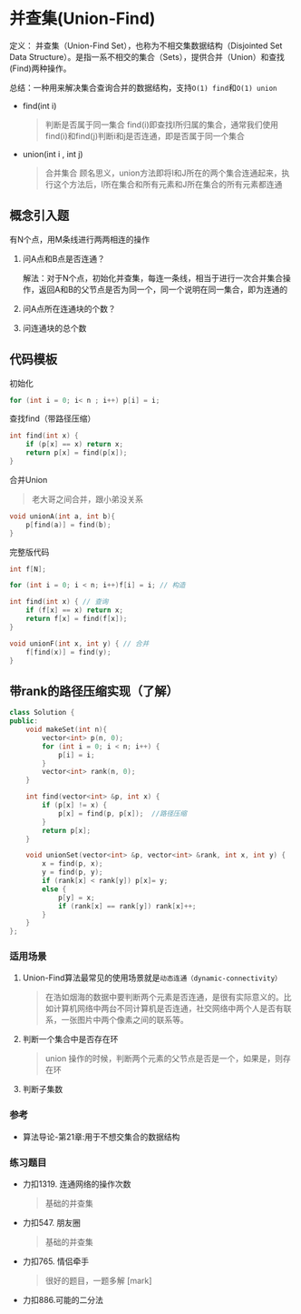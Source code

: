 # 并查集(Union-Find)

定义： 并查集（Union-Find Set），也称为不相交集数据结构（Disjointed Set Data Structure）。是指一系不相交的集合（Sets），提供合并（Union）和查找(Find)两种操作。

总结：一种用来解决集合查询合并的数据结构，支持`O(1) find`和`O(1) union`

- find(int i)

    > 判断是否属于同一集合
    > find(i)即查找I所归属的集合，通常我们使用find(i)和find(j)判断i和j是否连通，即是否属于同一个集合
- union(int i , int j)

    > 合并集合
    > 顾名思义，union方法即将I和J所在的两个集合连通起来，执行这个方法后，I所在集合和所有元素和J所在集合的所有元素都连通

## 概念引入题

有N个点，用M条线进行两两相连的操作

1. 问A点和B点是否连通？

    解法：对于N个点，初始化并查集，每连一条线，相当于进行一次合并集合操作，返回A和B的父节点是否为同一个，同一个说明在同一集合，即为连通的

2. 问A点所在连通块的个数？

3. 问连通块的总个数

## 代码模板

初始化

```cpp
for (int i = 0; i< n ; i++) p[i] = i;
```

查找find（带路径压缩）

```cpp
int find(int x) {
    if (p[x] == x) return x;
    return p[x] = find(p[x]);
}
```

合并Union

> 老大哥之间合并，跟小弟没关系

```cpp
void unionA(int a, int b){
    p[find(a)] = find(b);
}
```

完整版代码

```cpp
int f[N];

for (int i = 0; i < n; i++)f[i] = i; // 构造

int find(int x) { // 查询
    if (f[x] == x) return x;
    return f[x] = find(f[x]);
}

void unionF(int x, int y) { // 合并
    f[find(x)] = find(y);
}
```

## 带rank的路径压缩实现（了解）

```cpp
class Solution {
public:
    void makeSet(int n){
        vector<int> p(n, 0);
        for (int i = 0; i < n; i++) {
            p[i] = i;
        }
        vector<int> rank(n, 0);
    }

    int find(vector<int> &p, int x) {
        if (p[x] != x) {
            p[x] = find(p, p[x]);  //路径压缩
        }
        return p[x];
    }

    void unionSet(vector<int> &p, vector<int> &rank, int x, int y) {
        x = find(p, x);
        y = find(p, y);
        if (rank[x] < rank[y]) p[x]= y;
        else {
            p[y] = x;
            if (rank[x] == rank[y]) rank[x]++;
        }
    }
};
```

### 适用场景

1. Union-Find算法最常见的使用场景就是`动态连通（dynamic-connectivity）`

    > 在浩如烟海的数据中要判断两个元素是否连通，是很有实际意义的。比如计算机网络中两台不同计算机是否连通，社交网络中两个人是否有联系，一张图片中两个像素之间的联系等。
2. 判断一个集合中是否存在环
    > union 操作的时候，判断两个元素的父节点是否是一个，如果是，则存在环
3. 判断子集数

### 参考

- 算法导论-第21章:用于不想交集合的数据结构

### 练习题目

- 力扣1319. 连通网络的操作次数

    > 基础的并查集

- 力扣547. 朋友圈

    > 基础的并查集

- 力扣765. 情侣牵手

    > 很好的题目，一题多解 [mark]

- 力扣886.可能的二分法
